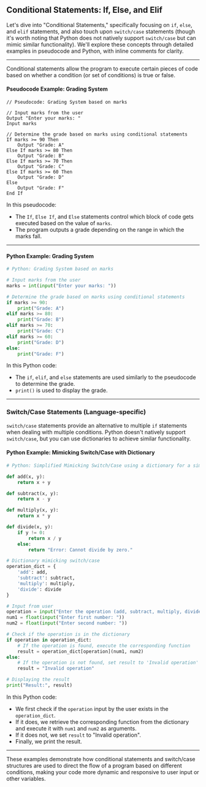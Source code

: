 ## Conditional Statements: If, Else, and Elif

Let's dive into "Conditional Statements," specifically focusing on `if`, `else`, and `elif` statements, and also touch upon `switch/case` statements (though it's worth noting that Python does not natively support `switch/case` but can mimic similar functionality). We'll explore these concepts through detailed examples in pseudocode and Python, with inline comments for clarity.

---

Conditional statements allow the program to execute certain pieces of code based on whether a condition (or set of conditions) is true or false.

#### Pseudocode Example: Grading System

```plaintext
// Pseudocode: Grading System based on marks

// Input marks from the user
Output "Enter your marks: "
Input marks

// Determine the grade based on marks using conditional statements
If marks >= 90 Then
    Output "Grade: A"
Else If marks >= 80 Then
    Output "Grade: B"
Else If marks >= 70 Then
    Output "Grade: C"
Else If marks >= 60 Then
    Output "Grade: D"
Else
    Output "Grade: F"
End If
```

In this pseudocode:
- The `If`, `Else If`, and `Else` statements control which block of code gets executed based on the value of `marks`.
- The program outputs a grade depending on the range in which the marks fall.

---

#### Python Example: Grading System

```python
# Python: Grading System based on marks

# Input marks from the user
marks = int(input("Enter your marks: "))

# Determine the grade based on marks using conditional statements
if marks >= 90:
    print("Grade: A")
elif marks >= 80:
    print("Grade: B")
elif marks >= 70:
    print("Grade: C")
elif marks >= 60:
    print("Grade: D")
else:
    print("Grade: F")
```

In this Python code:
- The `if`, `elif`, and `else` statements are used similarly to the pseudocode to determine the grade.
- `print()` is used to display the grade.

---

### Switch/Case Statements (Language-specific)

`switch/case` statements provide an alternative to multiple `if` statements when dealing with multiple conditions. Python doesn't natively support `switch/case`, but you can use dictionaries to achieve similar functionality.

#### Python Example: Mimicking Switch/Case with Dictionary

```python
# Python: Simplified Mimicking Switch/Case using a dictionary for a simple calculator

def add(x, y):
    return x + y

def subtract(x, y):
    return x - y

def multiply(x, y):
    return x * y

def divide(x, y):
    if y != 0:
        return x / y
    else:
        return "Error: Cannot divide by zero."

# Dictionary mimicking switch/case
operation_dict = {
    'add': add,
    'subtract': subtract,
    'multiply': multiply,
    'divide': divide
}

# Input from user
operation = input("Enter the operation (add, subtract, multiply, divide): ")
num1 = float(input("Enter first number: "))
num2 = float(input("Enter second number: "))

# Check if the operation is in the dictionary
if operation in operation_dict:
    # If the operation is found, execute the corresponding function
    result = operation_dict[operation](num1, num2)
else:
    # If the operation is not found, set result to 'Invalid operation'
    result = "Invalid operation"

# Displaying the result
print("Result:", result)

```
In this Python code:
- We first check if the `operation` input by the user exists in the `operation_dict`.
- If it does, we retrieve the corresponding function from the dictionary and execute it with `num1` and `num2` as arguments.
- If it does not, we set `result` to "Invalid operation".
- Finally, we print the result.

---

These examples demonstrate how conditional statements and switch/case structures are used to direct the flow of a program based on different conditions, making your code more dynamic and responsive to user input or other variables.
